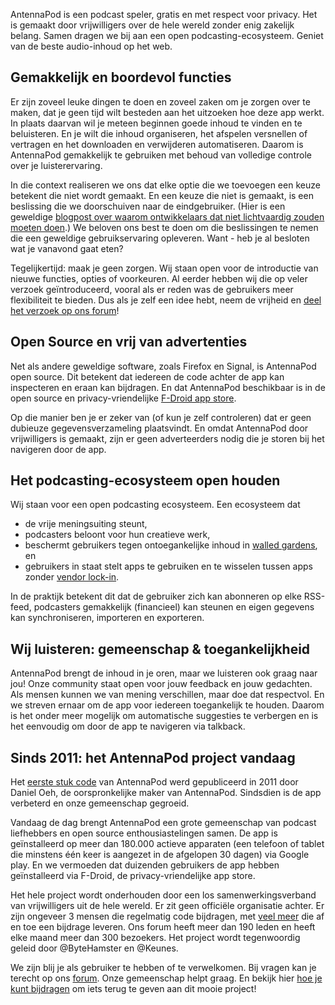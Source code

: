 AntennaPod is een podcast speler, gratis en met respect voor privacy. Het is gemaakt door vrijwilligers over de hele wereld zonder enig zakelijk belang. Samen dragen we bij aan een open podcasting-ecosysteem. Geniet van de beste audio-inhoud op het web.

## Gemakkelijk en boordevol functies

Er zijn zoveel leuke dingen te doen en zoveel zaken om je zorgen over te maken, dat je geen tijd wilt besteden aan het uitzoeken hoe deze app werkt. In plaats daarvan wil je meteen beginnen goede inhoud te vinden en te beluisteren. En je wilt die inhoud organiseren, het afspelen versnellen of vertragen en het downloaden en verwijderen automatiseren. Daarom is AntennaPod gemakkelijk te gebruiken met behoud van volledige controle over je luisterervaring.

In die context realiseren we ons dat elke optie die we toevoegen een keuze betekent die niet wordt gemaakt. En een keuze die niet is gemaakt, is een beslissing die we doorschuiven naar de eindgebruiker. (Hier is een geweldige [blogpost over waarom ontwikkelaars dat niet lichtvaardig zouden moeten doen](http://neugierig.org/software/blog/2018/07/options.html).) We beloven ons best te doen om die beslissingen te nemen die een geweldige gebruikservaring opleveren. Want - heb je al besloten wat je vanavond gaat eten?

Tegelijkertijd: maak je geen zorgen. Wij staan open voor de introductie van nieuwe functies, opties of voorkeuren. Al eerder hebben wij die op veler verzoek geïntroduceerd, vooral als er reden was de gebruikers meer flexibiliteit te bieden. Dus als je zelf een idee hebt, neem de vrijheid en [deel het verzoek op ons forum](https://forum.antennapod.org/c/feature-request)!

## Open Source en vrij van advertenties

Net als andere geweldige software, zoals Firefox en Signal, is AntennaPod open source. Dit betekent dat iedereen de code achter de app kan inspecteren en eraan kan bijdragen. En dat AntennaPod beschikbaar is in de open source en privacy-vriendelijke [F-Droid app store](https://www.f-droid.org/packages/de.danoeh.antennapod/).

Op die manier ben je er zeker van (of kun je zelf controleren) dat er geen dubieuze gegevensverzameling plaatsvindt. En omdat AntennaPod door vrijwilligers is gemaakt, zijn er geen adverteerders nodig die je storen bij het navigeren door de app.

## Het podcasting-ecosysteem open houden

Wij staan voor een open podcasting ecosysteem. Een ecosysteem dat

* de vrije meningsuiting steunt,
* podcasters beloont voor hun creatieve werk,
* beschermt gebruikers tegen ontoegankelijke inhoud in [walled gardens](https://en.wikipedia.org/wiki/Walled_garden_(technology)), en
* gebruikers in staat stelt apps te gebruiken en te wisselen tussen apps zonder [vendor lock-in](https://en.wikipedia.org/wiki/Vendor_lock-in).

In de praktijk betekent dit dat de gebruiker zich kan abonneren op elke RSS-feed, podcasters gemakkelijk (financieel) kan steunen en eigen gegevens kan synchroniseren, importeren en exporteren.

## Wij luisteren: gemeenschap & toegankelijkheid

AntennaPod brengt de inhoud in je oren, maar we luisteren ook graag naar jou! Onze community staat open voor jouw feedback en jouw gedachten. Als mensen kunnen we van mening verschillen, maar doe dat respectvol. En we streven ernaar om de app voor iedereen toegankelijk te houden. Daarom is het onder meer mogelijk om automatische suggesties te verbergen en is het eenvoudig om door de app te navigeren via talkback.

## Sinds 2011: het AntennaPod project vandaag

Het [eerste stuk code](https://github.com/AntennaPod/AntennaPod/commit/c9283f09dced6f156e13675ef4c13ebeb20cb9e5) van AntennaPod werd gepubliceerd in 2011 door Daniel Oeh, de oorspronkelijke maker van AntennaPod. Sindsdien is de app verbeterd en onze gemeenschap gegroeid.

Vandaag de dag brengt AntennaPod een grote gemeenschap van podcast liefhebbers en open source enthousiastelingen samen. De app is geïnstalleerd op meer dan 180.000 actieve apparaten (een telefoon of tablet die minstens één keer is aangezet in de afgelopen 30 dagen) via Google play. En we vermoeden dat duizenden gebruikers de app hebben geïnstalleerd via F-Droid, de privacy-vriendelijke app store.

Het hele project wordt onderhouden door een los samenwerkingsverband van vrijwilligers uit de hele wereld. Er zit geen officiële organisatie achter. Er zijn ongeveer 3 mensen die regelmatig code bijdragen, met [veel meer](https://github.com/AntennaPod/AntennaPod/graphs/contributors) die af en toe een bijdrage leveren. Ons forum heeft meer dan 190 leden en heeft elke maand meer dan 300 bezoekers. Het project wordt tegenwoordig geleid door @ByteHamster en @Keunes.

We zijn blij je als gebruiker te hebben of te verwelkomen. Bij vragen kan je terecht op ons [forum](https://forum.antennapod.org). Onze gemeenschap helpt graag. En bekijk hier [hoe je kunt bijdragen](/contribute/) om iets terug te geven aan dit mooie project!
